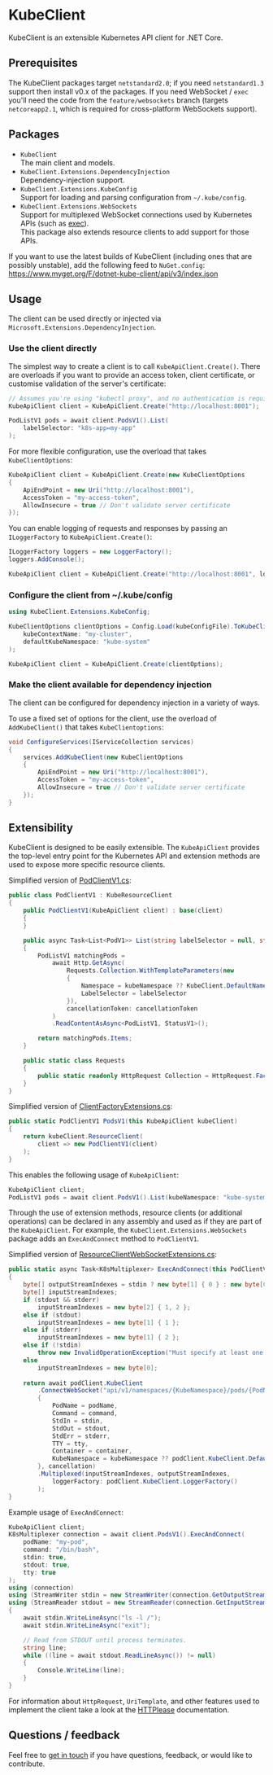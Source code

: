 # KubeClient

KubeClient is an extensible Kubernetes API client for .NET Core.

## Prerequisites

The KubeClient packages target `netstandard2.0`; if you need `netstandard1.3` support then install v0.x of the packages.
If you need WebSocket / `exec` you'll need the code from the `feature/websockets` branch (targets `netcoreapp2.1`, which is required for cross-platform WebSockets support).

## Packages

* `KubeClient`  
  The main client and models.
* `KubeClient.Extensions.DependencyInjection`  
  Dependency-injection support.
* `KubeClient.Extensions.KubeConfig`  
  Support for loading and parsing configuration from `~/.kube/config`.
* `KubeClient.Extensions.WebSockets`  
  Support for multiplexed WebSocket connections used by Kubernetes APIs (such as [exec](src/KubeClient.Extensions.WebSockets/ResourceClientWebSocketExtensions.cs#L56)).  
  This package also extends resource clients to add support for those APIs.

If you want to use the latest builds of KubeClient (including ones that are possibly unstable), add the following feed to `NuGet.config`: https://www.myget.org/F/dotnet-kube-client/api/v3/index.json

## Usage

The client can be used directly or injected via `Microsoft.Extensions.DependencyInjection`.

### Use the client directly

The simplest way to create a client is to call `KubeApiClient.Create()`. There are overloads if you want to provide an access token, client certificate, or customise validation of the server's certificate:

```csharp
// Assumes you're using "kubectl proxy", and no authentication is required.
KubeApiClient client = KubeApiClient.Create("http://localhost:8001");

PodListV1 pods = await client.PodsV1().List(
    labelSelector: "k8s-app=my-app"
);
```

For more flexible configuration, use the overload that takes `KubeClientOptions`:

```csharp
KubeApiClient client = KubeApiClient.Create(new KubeClientOptions
{
    ApiEndPoint = new Uri("http://localhost:8001"),
    AccessToken = "my-access-token",
    AllowInsecure = true // Don't validate server certificate
});
```

You can enable logging of requests and responses by passing an `ILoggerFactory` to `KubeApiClient.Create()`:

```csharp
ILoggerFactory loggers = new LoggerFactory();
loggers.AddConsole();

KubeApiClient client = KubeApiClient.Create("http://localhost:8001", loggers);
```

### Configure the client from ~/.kube/config

```csharp
using KubeClient.Extensions.KubeConfig;

KubeClientOptions clientOptions = Config.Load(kubeConfigFile).ToKubeClientOptions(
    kubeContextName: "my-cluster",
    defaultKubeNamespace: "kube-system"
);

KubeApiClient client = KubeApiClient.Create(clientOptions);
```

### Make the client available for dependency injection

The client can be configured for dependency injection in a variety of ways.

To use a fixed set of options for the client, use the overload of `AddKubeClient()` that takes `KubeClientoptions`:

```csharp
void ConfigureServices(IServiceCollection services)
{
    services.AddKubeClient(new KubeClientOptions
    {
        ApiEndPoint = new Uri("http://localhost:8001"),
        AccessToken = "my-access-token",
        AllowInsecure = true // Don't validate server certificate
    });
}
```

## Extensibility

KubeClient is designed to be easily extensible. The `KubeApiClient` provides the top-level entry point for the Kubernetes API and extension methods are used to expose more specific resource clients.

Simplified version of [PodClientV1.cs](src/KubeClient/ResourceClients/PodClientV1.cs):

```csharp
public class PodClientV1 : KubeResourceClient
{
    public PodClientV1(KubeApiClient client) : base(client)
    {
    }

    public async Task<List<PodV1>> List(string labelSelector = null, string kubeNamespace = null, CancellationToken cancellationToken = default)
    {
        PodListV1 matchingPods =
            await Http.GetAsync(
                Requests.Collection.WithTemplateParameters(new
                {
                    Namespace = kubeNamespace ?? KubeClient.DefaultNamespace,
                    LabelSelector = labelSelector
                }),
                cancellationToken: cancellationToken
            )
            .ReadContentAsAsync<PodListV1, StatusV1>();

        return matchingPods.Items;
    }

    public static class Requests
    {
        public static readonly HttpRequest Collection = HttpRequest.Factory.Json("api/v1/namespaces/{Namespace}/pods?labelSelector={LabelSelector?}&watch={Watch?}", SerializerSettings);
    }
}
```

Simplified version of [ClientFactoryExtensions.cs](src/KubeClient/ClientFactoryExtensions.cs#L97):

```csharp
public static PodClientV1 PodsV1(this KubeApiClient kubeClient)
{
    return kubeClient.ResourceClient(
        client => new PodClientV1(client)
    );
}
```

This enables the following usage of `KubeApiClient`:

```csharp
KubeApiClient client;
PodListV1 pods = await client.PodsV1().List(kubeNamespace: "kube-system");
```

Through the use of extension methods, resource clients (or additional operations) can be declared in any assembly and used as if they are part of the `KubeApiClient`. For example, the `KubeClient.Extensions.WebSockets` package adds an `ExecAndConnect` method to `PodClientV1`.

Simplified version of [ResourceClientWebSocketExtensions.cs](src/KubeClient.Extensions.WebSockets/ResourceClientWebSocketExtensions.cs#L56):

```csharp
public static async Task<K8sMultiplexer> ExecAndConnect(this PodClientV1 podClient, string podName, string command, bool stdin = false, bool stdout = true, bool stderr = false, bool tty = false, string container = null, string kubeNamespace = null, CancellationToken cancellation = default)
{
    byte[] outputStreamIndexes = stdin ? new byte[1] { 0 } : new byte[0];
    byte[] inputStreamIndexes;
    if (stdout && stderr)
        inputStreamIndexes = new byte[2] { 1, 2 };
    else if (stdout)
        inputStreamIndexes = new byte[1] { 1 };
    else if (stderr)
        inputStreamIndexes = new byte[1] { 2 };
    else if (!stdin)
        throw new InvalidOperationException("Must specify at least one of STDIN, STDOUT, or STDERR.");
    else
        inputStreamIndexes = new byte[0];
    
    return await podClient.KubeClient
        .ConnectWebSocket("api/v1/namespaces/{KubeNamespace}/pods/{PodName}/exec?stdin={StdIn?}&stdout={StdOut?}&stderr={StdErr?}&tty={TTY?}&command={Command}&container={Container?}", new
        {
            PodName = podName,
            Command = command,
            StdIn = stdin,
            StdOut = stdout,
            StdErr = stderr,
            TTY = tty,
            Container = container,
            KubeNamespace = kubeNamespace ?? podClient.KubeClient.DefaultNamespace
        }, cancellation)
        .Multiplexed(inputStreamIndexes, outputStreamIndexes,
            loggerFactory: podClient.KubeClient.LoggerFactory()
        );
}
```

Example usage of `ExecAndConnect`:

```csharp
KubeApiClient client;
K8sMultiplexer connection = await client.PodsV1().ExecAndConnect(
    podName: "my-pod",
    command: "/bin/bash",
    stdin: true,
    stdout: true,
    tty: true
);
using (connection)
using (StreamWriter stdin = new StreamWriter(connection.GetOutputStream(0), Encoding.UTF8))
using (StreamReader stdout = new StreamReader(connection.GetInputStream(1), Encoding.UTF8))
{
    await stdin.WriteLineAsync("ls -l /");
    await stdin.WriteLineAsync("exit");

    // Read from STDOUT until process terminates.
    string line;
    while ((line = await stdout.ReadLineAsync()) != null)
    {
        Console.WriteLine(line);
    }
}
```

For information about `HttpRequest`, `UriTemplate`, and other features used to implement the client take a look at the [HTTPlease](https://tintoy.github.io/HTTPlease/) documentation.

## Questions / feedback

Feel free to [get in touch](https://github.com/tintoy/dotnet-kube-client/issues/new) if you have questions, feedback, or would like to contribute.
